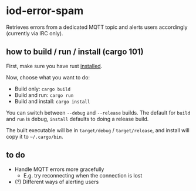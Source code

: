 # iod-error-spam

Retrieves errors from a dedicated MQTT topic and alerts users accordingly
(currently via IRC only).

## how to build / run / install (cargo 101)

First, make sure you have rust [installed][rust-install].

Now, choose what you want to do:

* Build only: `cargo build`
* Build and run: `cargo run`
* Build and install: `cargo install`

You can switch between `--debug` and `--release` builds. The default for `build`
and `run` is debug, `install` defaults to doing a release build.

The built executable will be in `target/debug` / `target/release`, and install
will copy it to `~/.cargo/bin`.

[rust-install]: https://www.rust-lang.org/en-US/install.html

## to do

* Handle MQTT errors more gracefully
  * E.g. try reconnecting when the connection is lost
* (?) Different ways of alerting users
